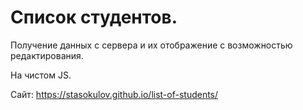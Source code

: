 # Список студентов.
Получение данных с сервера и их отображение с возможностью редактирования.

На чистом JS.

Сайт: https://stasokulov.github.io/list-of-students/
